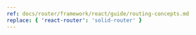 ```yaml
---
ref: docs/router/framework/react/guide/routing-concepts.md
replace: { 'react-router': 'solid-router' }
---
```

